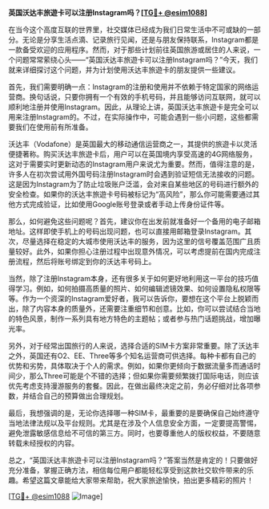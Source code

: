 **英国沃达丰旅遊卡可以注册Instagram吗？[[TG💪+ @esim1088](https://t.me/s/esim1088)]**

在当今这个高度互联的世界里，社交媒体已经成为我们日常生活中不可或缺的一部分。无论是分享生活点滴、记录旅行见闻，还是与朋友保持联系，Instagram都是一款备受欢迎的应用程序。然而，对于那些计划前往英国旅游或居住的人来说，一个问题常常萦绕心头——“英国沃达丰旅遊卡可以注册Instagram吗？”今天，我们就来详细探讨这个问题，并为计划使用沃达丰旅遊卡的朋友提供一些建议。

首先，我们需要明确一点：Instagram的注册和使用并不依赖于特定国家的网络运营商。换句话说，只要你拥有一个有效的手机号码，并且能够访问互联网，就可以顺利地注册并使用Instagram。因此，从理论上讲，英国沃达丰旅遊卡是完全可以用来注册Instagram的。不过，在实际操作中，可能会遇到一些小问题，这些都需要我们在使用前有所准备。

沃达丰（Vodafone）是英国最大的移动通信运营商之一，其提供的旅遊卡以灵活便捷著称。购买沃达丰旅遊卡后，用户可以在英国境内享受高速的4G网络服务，这对于需要实时更新动态的Instagram用户来说尤为重要。然而，值得注意的是，许多人在初次尝试用外国号码注册Instagram时会遇到验证短信无法接收的问题。这是因为Instagram为了防止垃圾账户泛滥，会对来自某些地区的号码进行额外的安全检查。如果你的沃达丰旅遊卡号码被标记为“高风险”，那么你可能需要通过其他方式完成验证，比如使用Google账号登录或者手动上传身份证件等。

那么，如何避免这些问题呢？首先，建议你在出发前就准备好一个备用的电子邮箱地址。这样即使手机上的号码出现问题，也可以直接用邮箱登录Instagram。其次，尽量选择在稳定的大城市使用沃达丰的服务，因为这里的信号覆盖范围广且质量较好。此外，如果你担心注册过程中出现意外情况，可以考虑提前在国内完成注册流程，然后将账号绑定到你的沃达丰号码上。

当然，除了注册Instagram本身，还有很多关于如何更好地利用这一平台的技巧值得学习。例如，如何拍摄高质量的照片、如何编辑滤镜效果、如何设置隐私权限等等。作为一个资深的Instagram爱好者，我可以告诉你，要想在这个平台上脱颖而出，除了内容本身的质量外，还需要注重细节和创意。比如，你可以尝试结合当地的特色风景，制作一系列具有地方特色的主题帖；或者参与热门话题挑战，增加曝光率。

另外，对于经常出国旅行的人来说，选择合适的SIM卡方案非常重要。除了沃达丰之外，英国还有O2、EE、Three等多个知名运营商可供选择。每种卡都有自己的优势和劣势，具体取决于个人的需求。例如，如果你更倾向于数据流量多而通话时间少，那么Three可能是个不错的选择；但如果你需要频繁拨打国际电话，则应该优先考虑支持漫游服务的套餐。因此，在做出最终决定之前，务必仔细对比各项参数，并结合自己的预算做出合理规划。

最后，我想强调的是，无论你选择哪一种SIM卡，最重要的是要确保自己始终遵守当地法律法规以及平台规则。尤其是在涉及个人信息安全方面，一定要提高警惕，避免泄露敏感信息给不可信的第三方。同时，也要尊重他人的版权权益，不要随意转载未经授权的内容。

总之，“英国沃达丰旅遊卡可以注册Instagram吗？”答案当然是肯定的！只要做好充分准备，掌握正确方法，相信每位用户都能轻松享受到这款社交软件带来的乐趣。希望这篇文章能给大家带来帮助，祝大家旅途愉快，拍出更多精彩的照片！

[[TG💪+ @esim1088](https://t.me/s/esim1088) ![Image](https://i.postimg.cc/4NQfJmqS/Snipaste-2025-05-13-00-14-12.png)]